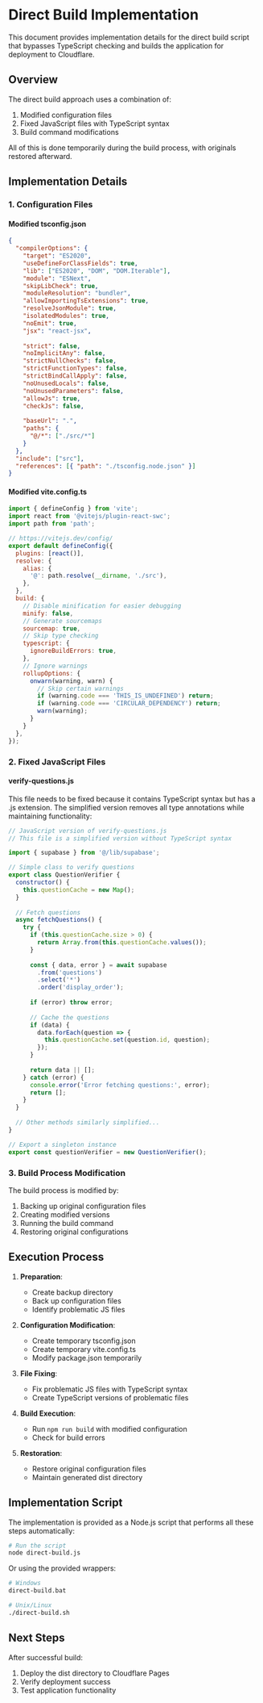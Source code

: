 # Direct Build Implementation

This document provides implementation details for the direct build script that bypasses TypeScript checking and builds the application for deployment to Cloudflare.

## Overview

The direct build approach uses a combination of:
1. Modified configuration files
2. Fixed JavaScript files with TypeScript syntax
3. Build command modifications

All of this is done temporarily during the build process, with originals restored afterward.

## Implementation Details

### 1. Configuration Files

#### Modified tsconfig.json

```json
{
  "compilerOptions": {
    "target": "ES2020",
    "useDefineForClassFields": true,
    "lib": ["ES2020", "DOM", "DOM.Iterable"],
    "module": "ESNext",
    "skipLibCheck": true,
    "moduleResolution": "bundler",
    "allowImportingTsExtensions": true,
    "resolveJsonModule": true,
    "isolatedModules": true,
    "noEmit": true,
    "jsx": "react-jsx",
    
    "strict": false,
    "noImplicitAny": false,
    "strictNullChecks": false,
    "strictFunctionTypes": false,
    "strictBindCallApply": false,
    "noUnusedLocals": false,
    "noUnusedParameters": false,
    "allowJs": true,
    "checkJs": false,
    
    "baseUrl": ".",
    "paths": {
      "@/*": ["./src/*"]
    }
  },
  "include": ["src"],
  "references": [{ "path": "./tsconfig.node.json" }]
}
```

#### Modified vite.config.ts

```javascript
import { defineConfig } from 'vite';
import react from '@vitejs/plugin-react-swc';
import path from 'path';

// https://vitejs.dev/config/
export default defineConfig({
  plugins: [react()],
  resolve: {
    alias: {
      '@': path.resolve(__dirname, './src'),
    },
  },
  build: {
    // Disable minification for easier debugging
    minify: false,
    // Generate sourcemaps
    sourcemap: true,
    // Skip type checking
    typescript: {
      ignoreBuildErrors: true,
    },
    // Ignore warnings
    rollupOptions: {
      onwarn(warning, warn) {
        // Skip certain warnings
        if (warning.code === 'THIS_IS_UNDEFINED') return;
        if (warning.code === 'CIRCULAR_DEPENDENCY') return;
        warn(warning);
      }
    }
  },
});
```

### 2. Fixed JavaScript Files

#### verify-questions.js

This file needs to be fixed because it contains TypeScript syntax but has a .js extension. The simplified version removes all type annotations while maintaining functionality:

```javascript
// JavaScript version of verify-questions.js
// This file is a simplified version without TypeScript syntax

import { supabase } from '@/lib/supabase';

// Simple class to verify questions
export class QuestionVerifier {
  constructor() {
    this.questionCache = new Map();
  }
  
  // Fetch questions
  async fetchQuestions() {
    try {
      if (this.questionCache.size > 0) {
        return Array.from(this.questionCache.values());
      }
      
      const { data, error } = await supabase
        .from('questions')
        .select('*')
        .order('display_order');
      
      if (error) throw error;
      
      // Cache the questions
      if (data) {
        data.forEach(question => {
          this.questionCache.set(question.id, question);
        });
      }
      
      return data || [];
    } catch (error) {
      console.error('Error fetching questions:', error);
      return [];
    }
  }
  
  // Other methods similarly simplified...
}

// Export a singleton instance
export const questionVerifier = new QuestionVerifier();
```

### 3. Build Process Modification

The build process is modified by:

1. Backing up original configuration files
2. Creating modified versions
3. Running the build command
4. Restoring original configurations

## Execution Process

1. **Preparation**:
   - Create backup directory
   - Back up configuration files
   - Identify problematic JS files

2. **Configuration Modification**:
   - Create temporary tsconfig.json
   - Create temporary vite.config.ts
   - Modify package.json temporarily

3. **File Fixing**:
   - Fix problematic JS files with TypeScript syntax
   - Create TypeScript versions of problematic files

4. **Build Execution**:
   - Run `npm run build` with modified configuration
   - Check for build errors

5. **Restoration**:
   - Restore original configuration files
   - Maintain generated dist directory

## Implementation Script

The implementation is provided as a Node.js script that performs all these steps automatically:

```bash
# Run the script
node direct-build.js
```

Or using the provided wrappers:

```bash
# Windows
direct-build.bat

# Unix/Linux
./direct-build.sh
```

## Next Steps

After successful build:

1. Deploy the dist directory to Cloudflare Pages
2. Verify deployment success
3. Test application functionality